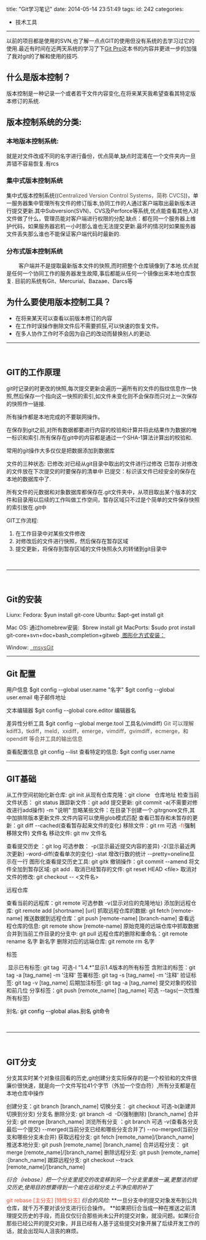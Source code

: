 title: "Git学习笔记"
date: 2014-05-14 23:51:49
tags:
id: 242
categories:
  - 技术工具
---

以前的项目都是使用的SVN,也了解一点点GIT的使用但没有系统的去学习过它的使用.最近有时间在近两天系统的学习了下[Git Pro](http://git-scm.com/book/zh)这本书的内容并更进一步的加强了我对git的了解和使用的技巧.

## 什么是版本控制？

版本控制是一种记录一个或者若干文件内容变化,在将来某天我希望查看其特定版本修订的系统.

<!--more-->

## 版本控制系统的分类:

### 本地版本控制系统:

就是对文件改成不同的名字进行备份，优点简单,缺点时混淆在一个文件夹内一旦弄错不容易恢复.有rcs

### 集中式版本控制系统

集中式版本控制系统((<span style="color: #4e443c;">Centralized Version Control Systems，简称 CVCS</span>))，单一服务器集中管理所有文件的修订版本,协同工作的人通过客户端取出最新版本进行提交更新.其中Subversion(SVN)、CVS及Perforce等系统,优点能查看其他人对文件做了什么，管理员能对客户端进行权限的分配.缺点：都在同一个服务器上维护代码，如果服务器宕机一小时那么谁也无法提交更新.最坏的情况时如果服务器文件丢失那么谁也不能保证客户端代码时最新的.

### 分布式版本控制系统

        客户端并不是提取最新版本文件的快照,而时把整个仓库镜像到了本地.优点就是任何一个协同工作的服务器发生故障,事后都能从任何一个镜像出来本地仓库恢复.
目前的系统有Git、Mercurial、Bazaae、Darcs等

## 为什么要使用版本控制工具？

*   在将来某天可以查看以前版本修订的内容
*   在工作时误操作删除文件后不需要抓狂,可以快速的恢复文件。
*   在多人协作工作时不会因为自己的改动而替换别人的更动.

* * *

&nbsp;

## **GIT的工作原理**

git时记录的时更改的快照,每次提交更新会遍历一遍所有的文件的指纹信息作一快照,然后保存一个指向这一快照的索引,如文件未变化则不会保存而只对上一次保存的快照作一链接.

所有操作都是本地完成的不要联网操作。

在保存到git之前,对所有数据都要进行内容的校验和计算并将此结果作为数据的唯一标识和索引.所有保存在git中的内容都是通过一个SHA-1算法计算出的校验和.

常用的git操作大多仅仅是把数据添加到数据库

文件的三种状态:
已修改:对已经从git目录中取出的文件进行过修改
已暂存:对修改的文件放在下次提交的时要保存的清单中
已提交：标识该文件已经安全的保存在本地的数据库中了.

所有文件的元数据和对象数据库都保存在.git文件夹中，从项目取出某个版本的文件和目录用以后续的工作叫做工作空间，暂存区域只不过是个简单的文件保存快照的索引放在.git中

GIT工作流程:

1.  在工作目录中对某些文件修改
2.  对修改后的文件进行快照，然后保存在暂存区域
3.  提交更新，将保存到暂存区域的文件快照永久的转储到git目录中
&nbsp;

&nbsp;

* * *

&nbsp;

## Git的安装

Liunx:
Fedora: $yun install git-core
Ubuntu: $apt-get install git

Mac OS:
通过homebrew安装:  $brew install git
MacPorts: $sudo prot install git-core+svn+doc+bash_completion+gitweb
[ 图形化方式安装：](http://sourceforge.net/projects/git-osx-installer)

Window:
[  <span style="color: #4e443c;">msysGit</span>](http://msysgit.github.com/)

* * *

## Git 配置

用户信息
$git config --global user.name "名字"
$git config --global user.email 电子邮件地址

文本编辑器
$git config --global core.editor 编辑器名

差异性分析工具
$git config --global merge.tool 工具名(vimdiff)
<span style="color: #4e443c;">Git 可以理解 kdiff3，tkdiff，meld，xxdiff，emerge，vimdiff，gvimdiff，ecmerge，和 opendiff 等合并工具的输出信息</span>

查看配置信息
git config --list
查看特定的信息:
$git config user.name

* * *

## GIT基础

从工作空间初始化新仓库: git init
从现有仓库克隆：git clone   仓库地址
检查当前文件状态： git status
跟踪新文件：git add
提交更新: git commit -a(不需要对修改进行add操作) -m "说明"
忽略某些文件：在目录下创建一个.gitrgnore文件,其中加排除版本更新文件.文件内容可以使用glob模式匹配
查看已暂存和未暂存的更新：git diff --cached(查看暂存起来文件的变化)
移除文件：git rm 可选 <span style="color: #f14e32;">-f(<span style="color: #000000;">强制移除文件) 文件名
</span></span>移动文件: git mv 文件名

查看提交历史 ：git log
可选参数：
-p(显示最近提交内容的差异)
-2(显示最近两次更新)
-word-diff(查看单次的变化)
-stat 增改行数的统计
--pretty=oneline显示在一行
图形化查看提交历史工具: git gitk
撤销操作：git commit --amend
将文件全加到暂存区域: git add .
取消已经暂存的文件: git reset HEAD &lt;file&gt;
取消对文件的修改: git checkout -- &lt;文件名&gt;

远程仓库

查看当前的远程库：git remote 可选参数 -v(显示对应的克隆地址)
添加到远程仓库: git remote add [shortname] [url]
抓取远程仓库的数据: git fetch [remote-name]
推送数据到远程仓库：git push [remote-name] [branch-name]
查看远程仓库的信息: git remote show [remote-name]
原始克隆的远端仓库中抓取数据合并到当前工作目录的分支中: git pull
远程仓库的删除和重命名：git remote rename 名字 新名字
删除对应的远端仓库: git remote rm 名字

标签

 显示已有标签: git tag  可选-l "1.4.*"显示1.4版本的所有标签
含附注的标签：git tag -a [tag_name] -m '注释'
签署标签: git tag -s [tag_name] -m '注释'
验证标签: git tag -v [tag_name]
后期加注标签: git tag -a [tag_name] 提交对象的校验和前几位
分享标签：git push [remote_name] [tag_name] 可选 --tags(一次性推所有标签)

别名: <span style="color: #f14e32;"><span style="color: #000000;">git config --global alias.别名 git命令</span></span>

&nbsp;

* * *

&nbsp;

## GIT分支

分支其实时某个对象往回看的历史,git创建分支实际保存的是一个校验和的文件很廉价很快速，就是向一个文件写拉41个字节（外加一个空白符）,所有分支都是在本地仓库中操作

创建分支：git branch [branch_name]
切换分支： git checkout 可选-b(新建并切换到分支) 分支名
删除分支: git branch -d  -D(强制删除) [branch_name]
合并分支: git merge [branch_name]
浏览所有分支 ：git branch 可选 -v(查看各分支最后一个提交) --merged(当前分支已经和哪些分支合并了) --no-merged(当前分支和哪些分支未合并)
获取远程分支: git fetch [remote_name]/[branch_name]
推送本地分支: git push [remote_name] [branch_name]
合并远程分支： git merge [remote_name]/[branch_name]
删除远程分支: git push [remote_name] :[branch_name]
跟踪远程分支: git checkout --track [remote_name]/[branch_name]

_衍合（rebase）把一个分支里提交的改变移到另一个分支里重放一遍,更整洁的提交历史,使用目的想要得到一个能在远程分支上干净应用的补丁_

<span style="color: #f14e32;">git rebase [主分支] [特性分支]
</span>_衍合的风险:_
**一旦分支中的提交对象发布到公共仓库，就千万不要对该分支进行衍合操作。
**如果把衍合当成一种在推送之前清理提交历史的手段，而且仅仅衍合那些尚未公开的提交对象，就没问题。如果衍合那些已经公开的提交对象，并且已经有人基于这些提交对象开展了后续开发工作的话，就会出现叫人沮丧的麻烦。